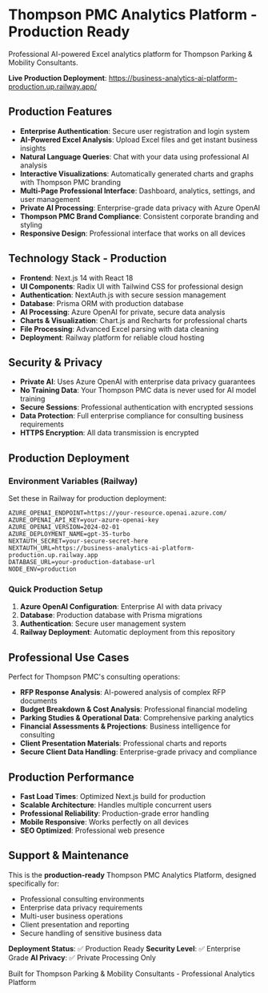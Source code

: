# Thompson PMC Analytics Platform - Production Ready

Professional AI-powered Excel analytics platform for Thompson Parking & Mobility Consultants.

**Live Production Deployment**: https://business-analytics-ai-platform-production.up.railway.app/

## Production Features

- **Enterprise Authentication**: Secure user registration and login system
- **AI-Powered Excel Analysis**: Upload Excel files and get instant business insights
- **Natural Language Queries**: Chat with your data using professional AI analysis
- **Interactive Visualizations**: Automatically generated charts and graphs with Thompson PMC branding
- **Multi-Page Professional Interface**: Dashboard, analytics, settings, and user management
- **Private AI Processing**: Enterprise-grade data privacy with Azure OpenAI
- **Thompson PMC Brand Compliance**: Consistent corporate branding and styling
- **Responsive Design**: Professional interface that works on all devices

## Technology Stack - Production

- **Frontend**: Next.js 14 with React 18
- **UI Components**: Radix UI with Tailwind CSS for professional design
- **Authentication**: NextAuth.js with secure session management
- **Database**: Prisma ORM with production database
- **AI Processing**: Azure OpenAI for private, secure data analysis
- **Charts & Visualization**: Chart.js and Recharts for professional charts
- **File Processing**: Advanced Excel parsing with data cleaning
- **Deployment**: Railway platform for reliable cloud hosting

## Security & Privacy

- **Private AI**: Uses Azure OpenAI with enterprise data privacy guarantees
- **No Training Data**: Your Thompson PMC data is never used for AI model training
- **Secure Sessions**: Professional authentication with encrypted sessions
- **Data Protection**: Full enterprise compliance for consulting business requirements
- **HTTPS Encryption**: All data transmission is encrypted

## Production Deployment

### Environment Variables (Railway)

Set these in Railway for production deployment:

```
AZURE_OPENAI_ENDPOINT=https://your-resource.openai.azure.com/
AZURE_OPENAI_API_KEY=your-azure-openai-key
AZURE_OPENAI_VERSION=2024-02-01
AZURE_DEPLOYMENT_NAME=gpt-35-turbo
NEXTAUTH_SECRET=your-secure-secret-here
NEXTAUTH_URL=https://business-analytics-ai-platform-production.up.railway.app
DATABASE_URL=your-production-database-url
NODE_ENV=production
```

### Quick Production Setup

1. **Azure OpenAI Configuration**: Enterprise AI with data privacy
2. **Database**: Production database with Prisma migrations
3. **Authentication**: Secure user management system
4. **Railway Deployment**: Automatic deployment from this repository

## Professional Use Cases

Perfect for Thompson PMC's consulting operations:

- **RFP Response Analysis**: AI-powered analysis of complex RFP documents
- **Budget Breakdown & Cost Analysis**: Professional financial modeling
- **Parking Studies & Operational Data**: Comprehensive parking analytics
- **Financial Assessments & Projections**: Business intelligence for consulting
- **Client Presentation Materials**: Professional charts and reports
- **Secure Client Data Handling**: Enterprise-grade privacy and compliance

## Production Performance

- **Fast Load Times**: Optimized Next.js build for production
- **Scalable Architecture**: Handles multiple concurrent users
- **Professional Reliability**: Production-grade error handling
- **Mobile Responsive**: Works perfectly on all devices
- **SEO Optimized**: Professional web presence

## Support & Maintenance

This is the **production-ready** Thompson PMC Analytics Platform, designed specifically for:

- Professional consulting environments
- Enterprise data privacy requirements  
- Multi-user business operations
- Client presentation and reporting
- Secure handling of sensitive business data

**Deployment Status**: ✅ Production Ready
**Security Level**: ✅ Enterprise Grade
**AI Privacy**: ✅ Private Processing Only

Built for Thompson Parking & Mobility Consultants - Professional Analytics Platform